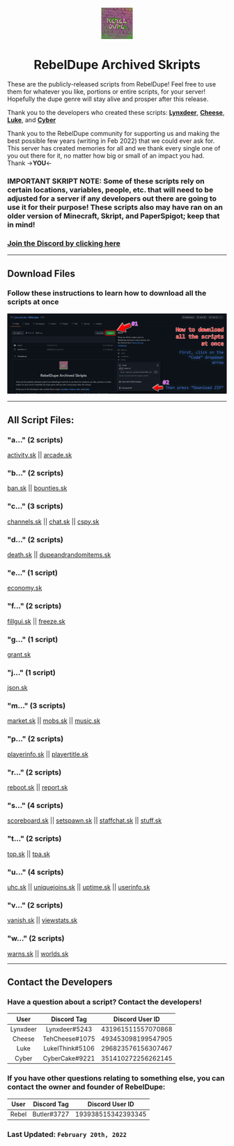 <p align="center">
  <img src="https://raw.githubusercontent.com/CyberedCake/RDScripts/main/assets/RebelDupeLogo.png" />
</p>
<h1 align="center">RebelDupe Archived Skripts</h1>

These are the publicly-released scripts from RebelDupe! Feel free to use them for whatever you like, portions or 
entire scripts, for your server! Hopefully the dupe genre will stay alive and prosper after this release.

Thank you to the developers who created these scripts: **[Lynxdeer](#lynxdeer)**, **[Cheese](#cheese)**, **[Luke](#luke)**, and **[Cyber](#cyber)**     
           
Thank you to the RebelDupe community for supporting us and making the best possible few years (writing in Feb 2022) 
that we could ever ask for. This server has created memories for all and we thank every single one of you out there for it, no matter how big or small of an impact you had.          
Thank ->**YOU**<-

### IMPORTANT SKRIPT NOTE: Some of these scripts rely on certain locations, variables, people, etc. that will need to be adjusted for a server if any developers out there are going to use it for their purpose! These scripts also may have ran on an older version of Minecraft, Skript, and PaperSpigot; keep that in mind!

### [Join the Discord by clicking here](https://dsc.gg/rebeldupe)

---
## Download Files
### Follow these instructions to learn how to download all the scripts at once
![/Failed to load DownloadAllScripts.jpg](assets/DownloadAllScripts.jpg)

---

## All Script Files:

### "a..." (2 scripts)
[activity.sk](https://github.com/CyberedCake/RDScripts/blob/main/scripts/activity.sk) ||
[arcade.sk](https://github.com/CyberedCake/RDScripts/blob/main/scripts/arcade.sk)

### "b..." (2 scripts)
[ban.sk](https://github.com/CyberedCake/RDScripts/blob/main/scripts/ban.sk) ||
[bounties.sk](https://github.com/CyberedCake/RDScripts/blob/main/scripts/bounties.sk)

### "c..." (3 scripts)
[channels.sk](https://github.com/CyberedCake/RDScripts/blob/main/scripts/channels.sk) ||
[chat.sk](https://github.com/CyberedCake/RDScripts/blob/main/scripts/chat.sk) ||
[cspy.sk](https://github.com/CyberedCake/RDScripts/blob/main/scripts/cspy.sk) 

### "d..." (2 scripts)
[death.sk](https://github.com/CyberedCake/RDScripts/blob/main/scripts/death.sk) ||
[dupeandrandomitems.sk](https://github.com/CyberedCake/RDScripts/blob/main/scripts/dupeandrandomitems.sk) 

### "e..." (1 script)
[economy.sk](https://github.com/CyberedCake/RDScripts/blob/main/scripts/economy.sk) 

### "f..." (2 scripts)
[fillgui.sk](https://github.com/CyberedCake/RDScripts/blob/main/scripts/fillgui.sk) ||
[freeze.sk](https://github.com/CyberedCake/RDScripts/blob/main/scripts/freeze.sk) 

### "g..." (1 script)
[grant.sk](https://github.com/CyberedCake/RDScripts/blob/main/scripts/grant.sk) 

### "j..." (1 script)
[json.sk](https://github.com/CyberedCake/RDScripts/blob/main/scripts/json.sk) 

### "m..." (3 scripts)
[market.sk](https://github.com/CyberedCake/RDScripts/blob/main/scripts/market.sk) ||
[mobs.sk](https://github.com/CyberedCake/RDScripts/blob/main/scripts/mobs.sk) ||
[music.sk](https://github.com/CyberedCake/RDScripts/blob/main/scripts/music.sk) 

### "p..." (2 scripts)
[playerinfo.sk](https://github.com/CyberedCake/RDScripts/blob/main/scripts/playerinfo.sk) ||
[playertitle.sk](https://github.com/CyberedCake/RDScripts/blob/main/scripts/playertitle.sk) 

### "r..." (2 scripts)
[reboot.sk](https://github.com/CyberedCake/RDScripts/blob/main/scripts/reboot.sk) ||
[report.sk](https://github.com/CyberedCake/RDScripts/blob/main/scripts/report.sk) 

### "s..." (4 scripts)
[scoreboard.sk](https://github.com/CyberedCake/RDScripts/blob/main/scripts/scoreboard.sk) ||
[setspawn.sk](https://github.com/CyberedCake/RDScripts/blob/main/scripts/setspawn.sk) ||
[staffchat.sk](https://github.com/CyberedCake/RDScripts/blob/main/scripts/staffchat.sk) ||
[stuff.sk](https://github.com/CyberedCake/RDScripts/blob/main/scripts/stuff.sk) 

### "t..." (2 scripts)
[top.sk](https://github.com/CyberedCake/RDScripts/blob/main/scripts/top.sk) ||
[tpa.sk](https://github.com/CyberedCake/RDScripts/blob/main/scripts/tpa.sk) 

### "u..." (4 scripts)
[uhc.sk](https://github.com/CyberedCake/RDScripts/blob/main/scripts/uhc.sk) ||
[uniquejoins.sk](https://github.com/CyberedCake/RDScripts/blob/main/scripts/uniquejoins.sk) ||
[uptime.sk](https://github.com/CyberedCake/RDScripts/blob/main/scripts/uptime.sk) ||
[userinfo.sk](https://github.com/CyberedCake/RDScripts/blob/main/scripts/userinfo.sk)

### "v..." (2 scripts)
[vanish.sk](https://github.com/CyberedCake/RDScripts/blob/main/scripts/vanish.sk) ||
[viewstats.sk](https://github.com/CyberedCake/RDScripts/blob/main/scripts/viewstats.sk)

### "w..." (2 scripts)
[warns.sk](https://github.com/CyberedCake/RDScripts/blob/main/scripts/warns.sk) ||
[worlds.sk](https://github.com/CyberedCake/RDScripts/blob/main/scripts/worlds.sk) 

---
<a name="lynxdeer"></a> <a name="cheese"></a> <a name="luke"></a> <a name="cyber"></a>

## Contact the Developers
### Have a question about a script? Contact the developers!
| User             | Discord Tag     | Discord User ID    |
| :--------------: | :-------------: | :----------------: |
| Lynxdeer         | Lynxdeer#5243   | 431961511557070868 |
| Cheese           | TehCheese#1075  | 493453098199547905 |
| Luke             | LukeIThink#5106 | 296823576156307467 |
| Cyber            | CyberCake#9221  | 351410272256262145 |

### If you have other questions relating to something else, you can contact the owner and founder of RebelDupe:
| User            | Discord Tag | Discord User ID    |
| :-------------: | :---------: | :----------------: |
| Rebel           | Butler#3727 | 193938515342393345 |

### Last Updated: `February 20th, 2022`